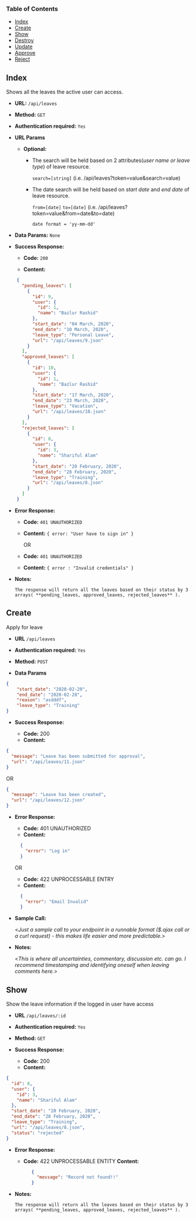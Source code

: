 ### Table of Contents
* [Index](#markdown-header-index)
* [Create](#markdown-header-create)
* [Show](#markdown-header-show)
* [Destroy](#markdown-header-destroy)
* [Update](#markdown-header-update)
* [Approve](#markdown-header-undo)
* [Reject](#markdown-header-reject)


## Index

Shows all the leaves the active user can access.

* **URL:** `/api/leaves`

* **Method:**  `GET` 
  
* **Authentication required:**  `Yes`
  
*  **URL Params**
  
   * **Optional:**
 
      * The search will be held based on 2 attributes(*user name or leave type*) of leave resource.
 
         `search=[string]` (i.e. /api/leaves?token=value&search=value)
    
      * The date search will be held based on *start date* and *end date* of leave resource.
    
         `from=[date]`  `to=[date]` (i.e. /api/leaves?token=value&from=date&to=date)
        
         `date format = 'yy-mm-dd'`
   
   

* **Data Params:** `None`


* **Success Response:**
  
    * **Code:** `200`
  
    * **Content:** 
  
```json
    {
      "pending_leaves": [
        {
          "id": 9,
          "user": {
            "id": 1,
            "name": "Bazlur Rashid"
          },
          "start_date": "04 March, 2020",
          "end_date": "10 March, 2020",
          "leave_type": "Personal Leave",
          "url": "/api/leaves/9.json"
        }
      ],
      "approved_leaves": [
        {
          "id": 10,
          "user": {
            "id": 1,
            "name": "Bazlur Rashid"
          },
          "start_date": "17 March, 2020",
          "end_date": "23 March, 2020",
          "leave_type": "Vacation",
          "url": "/api/leaves/10.json"
        }
      ],
      "rejected_leaves": [
        {
          "id": 8,
          "user": {
            "id": 3,
            "name": "Shariful Alam"
          },
          "start_date": "20 February, 2020",
          "end_date": "28 February, 2020",
          "leave_type": "Training",
          "url": "/api/leaves/8.json"
        }
      ]
    }
```
   
 
* **Error Response:**

    * **Code:** `401 UNAUTHORIZED` 
    
    * **Content:** `{ error: "User have to sign in" }`
    
      OR
    
    * **Code:** `401 UNAUTHORIZED`
    
    * **Content:** `{ error : "Invalid credentials" }`

* **Notes:**

      The response will return all the leaves based on their status by 3 arrays( **pending_leaves, approved_leaves, rejected_leaves** ).
  
  
## Create
Apply for leave
* **URL** `/api/leaves`

* **Authentication required:**  `Yes`

* **Method:** `POST`
  
* **Data Params**

```json
{
	"start_date": "2020-02-20",
	"end_date": "2020-02-28",
	"reason": "asdddf",
	"leave_type": "Training"
}
```


* **Success Response:**

    * **Code:** 200
    * **Content:** 
```json
{
  "message": "Leave has been submitted for approval",
  "url": "/api/leaves/11.json"
}
```
   OR
```json
{
  "message": "Leave has been created",
  "url": "/api/leaves/12.json"
}
```
 
* **Error Response:**

    * **Code:** 401 UNAUTHORIZED <br />
    * **Content:** 
    ```json
      {
        "error": "Log in"
      }
    ```

  OR

    * **Code:** 422 UNPROCESSABLE ENTRY <br />
    * **Content:**
    ```json
      {
      	"error": "Email Invalid"
      }
    ```

* **Sample Call:**

  <_Just a sample call to your endpoint in a runnable format ($.ajax call or a curl request) - this makes life easier and more predictable._> 

* **Notes:**

  <_This is where all uncertainties, commentary, discussion etc. can go. I recommend timestamping and identifying oneself when leaving comments here._> 
  
  
## Show
Show the leave information if the logged in user have access

* **URL** `/api/leaves/:id`

* **Authentication required:**  `Yes`

* **Method:** `GET`

* **Success Response:**

  * **Code:** 200
  * **Content:** 
```json
{
  "id": 8,
  "user": {
    "id": 3,
    "name": "Shariful Alam"
  },
  "start_date": "20 February, 2020",
  "end_date": "28 February, 2020",
  "leave_type": "Training",
  "url": "/api/leaves/8.json",
  "status": "rejected"
}
```
 
* **Error Response:**

  * **Code:** 422 UNPROCESSABLE ENTITY
    **Content:**
    ```json
       {
         "message": "Record not found!!"
       }
    ```

* **Notes:**

      The response will return all the leaves based on their status by 3 arrays( **pending_leaves, approved_leaves, rejected_leaves** ).
